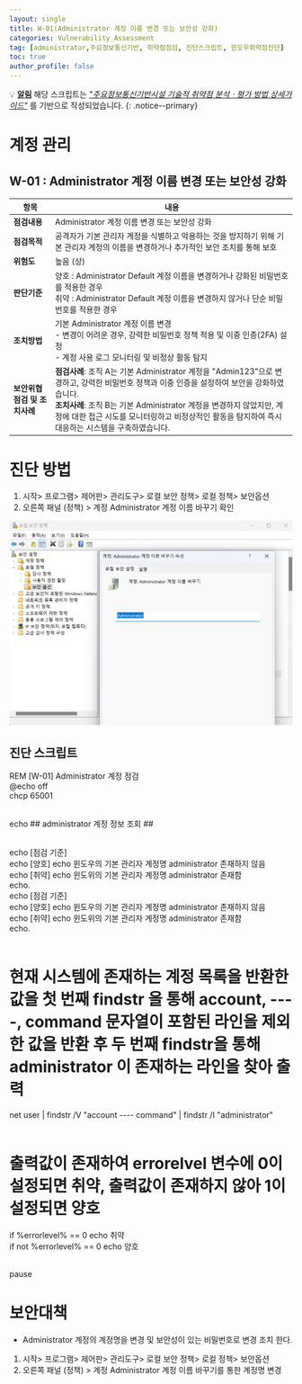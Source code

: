 ```yaml
---
layout: single
title: W-01(Administrator 계정 이름 변경 또는 보안성 강화)
categories: Vulnerability_Assessment
tag: [administrator,주요정보통신기반, 취약점점검, 진단스크립트, 윈도우취약점진단]
toc: true
author_profile: false
---
```


💡 **<u>알림</u>** 해당 스크립트는 <u style="font-style: italic;">"주요정보통신기반시설 기술적 취약점 분석ㆍ평가 방법 상세가이드"</u> 를 기반으로 작성되었습니다.
{: .notice--primary} 

# 계정 관리
## W-01 : Administrator 계정 이름 변경 또는 보안성 강화

| 항목 | 내용 |
|------|------|
| **점검내용** | Administrator 계정 이름 변경 또는 보안성 강화 |
| **점검목적** | 공격자가 기본 관리자 계정을 식별하고 악용하는 것을 방지하기 위해 기본 관리자 계정의 이름을 변경하거나 추가적인 보안 조치를 통해 보호 |
| **위험도** | 높음 (상) |
| **판단기준** | 양호 : Administrator Default 계정 이름을 변경하거나 강화된 비밀번호를 적용한 경우<br>취약 : Administrator Default 계정 이름을 변경하지 않거나 단순 비밀번호를 적용한 경우
| **조치방법** | 기본 Administrator 계정 이름 변경<br>- 변경이 어려운 경우, 강력한 비밀번호 정책 적용 및 이중 인증(2FA) 설정<br>- 계정 사용 로그 모니터링 및 비정상 활동 탐지 |
| **보안위협점검 및 조치사례** | **점검사례**: 조직 A는 기본 Administrator 계정을 "Admin123"으로 변경하고, 강력한 비밀번호 정책과 이중 인증을 설정하여 보안을 강화하였습니다.<br>**조치사례**: 조직 B는 기본 Administrator 계정을 변경하지 않았지만, 계정에 대한 접근 시도를 모니터링하고 비정상적인 활동을 탐지하여 즉시 대응하는 시스템을 구축하였습니다. |

# 진단 방법

1. 시작> 프로그램> 제어판> 관리도구> 로컬 보안 정책> 로컬 정책> 보안옵션
2. 오른쪽 패널 (정책) > 계정 Administrator 계정 이름 바꾸기 확인

<img src="/assets/image/Vulnerability_Assessment/windows_scripts/image.png" alt="description" width="600"/>

## 진단 스크립트
<div class="notice">
  REM [W-01] Administrator 계정 점검<br>
  @echo off<br>
  chcp 65001<br><br>

  echo ## administrator 계정 정보 조회 ##<br><br>

  echo [점검 기준] <br>
  echo [양호] echo 윈도우의 기본 관리자 계정명 administrator 존재하지 않음<br>
  echo [취약] echo 윈도위의 기본 관리자 계정명 administrator 존재함 <br>
  echo.<br>
  echo [점검 기준] <br>
  echo [양호] echo 윈도우의 기본 관리자 계정명 administrator 존재하지 않음<br>
  echo [취약] echo 윈도위의 기본 관리자 계정명 administrator 존재함 <br>
  echo.<br><br>

  # 현재 시스템에 존재하는 계정 목록을 반환한 값을 첫 번째 findstr 을 통해 account, ----, command 문자열이 포함된 라인을 제외 한 값을 반환 후 두 번째 findstr을 통해 administrator 이 존재하는 라인을 찾아 출력<br>
  net user | findstr /V "account ---- command" | findstr /I "administrator"<br><br>

  # 출력값이 존재하여 errorelvel 변수에 0이 설정되면 취약, 출력값이 존재하지 않아 1이 설정되면 양호
  if %errorlevel% == 0 echo 취약 <br>
  if not %errorlevel% == 0  echo 양호 <br><br>

  pause
</div>

# 보안대책
- Administrator 계정의 계정명을 변경 및 보안성이 있는 비밀번호로 변경 조치 한다.

1. 시작> 프로그램> 제어판> 관리도구> 로컬 보안 정책> 로컬 정책> 보안옵션
2. 오른쪽 패널 (정책) > 계정 Administrator 계정 이름 바꾸기를 통한 계정명 변경